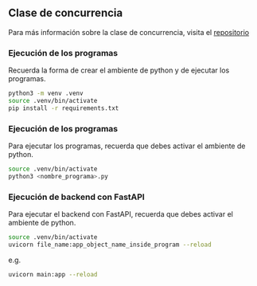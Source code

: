 ## Clase de concurrencia

Para más información sobre la clase de concurrencia, visita el [repositorio](https://bioaiteamlearning.github.io/ProgCD_2024_01_G1_Ucaldas/intro.html)


### Ejecución de los programas
Recuerda la forma de crear el ambiente de python y de ejecutar los programas.

```bash
python3 -m venv .venv
source .venv/bin/activate
pip install -r requirements.txt

``` 

### Ejecución de los programas

Para ejecutar los programas, recuerda que debes activar el ambiente de python.

```bash
source .venv/bin/activate
python3 <nombre_programa>.py
```

### Ejecución de backend con FastAPI

Para ejecutar el backend con FastAPI, recuerda que debes activar el ambiente de python.

```bash
source .venv/bin/activate
uvicorn file_name:app_object_name_inside_program --reload
```

e.g.

```bash
uvicorn main:app --reload
```
